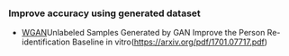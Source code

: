 
### Improve accuracy using generated dataset

- [WGAN]()Unlabeled Samples Generated by GAN Improve the Person Re-identification Baseline in vitro(https://arxiv.org/pdf/1701.07717.pdf)
